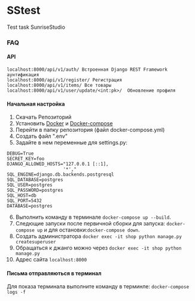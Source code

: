 # SStest
Test task SunriseStudio
### FAQ

#### API
```
localhost:8000/api/v1/auth/ Встроенная Django REST Framework аунтификация
localhost:8000/api/v1/register/ Регистрация
localhost:8000/api/v1/items/ Все товары
localhost:8000/api/v1/user/update/<int:pk>/  Обновление профиля
```
#### Начальная настройка

1. Скачать Репозиторий
2. Установить [Docker](https://docs.docker.com/engine/install/) и [Docker-compose](https://docs.docker.com/compose/install/)
3. Перейти в папку репозитория (файл docker-compose.yml)
4. Создать файл ".env"
5. Задайте в нем переменные для settings.py:
  
```
DEBUG=True 
SECRET_KEY=foo
DJANGO_ALLOWED_HOSTS="127.0.0.1 [::1],
                     '*',"
SQL_ENGINE=django.db.backends.postgresql
SQL_DATABASE=postgres
SQL_USER=postgres
SQL_PASSWORD=postgres
SQL_HOST=db
SQL_PORT=5432
DATABASE=postgres
```
  
6. Выполнить команду в терминале ```docker-compose up --build```.
7. Следющие запуски после первичной сборки для запуска: ```docker-compose up``` и  для остановки:```docker-compose down```.
8. Создать администратора ```docker exec -it shop python manage.py createsuperuser```
9. Обращаться к джанго можно через ```docker exec -it shop python manage.py```
10. Адрес сайта ```localhost:8000```

#### Письма отправляються в терминал 
Для показа терминала выполните команду в терминле: ```docker-compose logs -f ```
